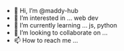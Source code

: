 - 👋 Hi, I’m @maddy-hub
- 👀 I’m interested in ... web dev
- 🌱 I’m currently learning ... js, python
- 💞️ I’m looking to collaborate on ...
- 📫 How to reach me ...

<!---
maddy-hub/maddy-hub is a ✨ special ✨ repository because its `README.md` (this file) appears on your GitHub profile.
You can click the Preview link to take a look at your changes.
--->
